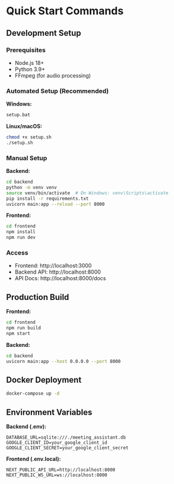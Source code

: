 # Quick Start Commands

## Development Setup

### Prerequisites
- Node.js 18+
- Python 3.9+
- FFmpeg (for audio processing)

### Automated Setup (Recommended)

**Windows:**
```cmd
setup.bat
```

**Linux/macOS:**
```bash
chmod +x setup.sh
./setup.sh
```

### Manual Setup

**Backend:**
```bash
cd backend
python -m venv venv
source venv/bin/activate  # On Windows: venv\Scripts\activate
pip install -r requirements.txt
uvicorn main:app --reload --port 8000
```

**Frontend:**
```bash
cd frontend
npm install
npm run dev
```

### Access
- Frontend: http://localhost:3000
- Backend API: http://localhost:8000
- API Docs: http://localhost:8000/docs

## Production Build

**Frontend:**
```bash
cd frontend
npm run build
npm start
```

**Backend:**
```bash
cd backend
uvicorn main:app --host 0.0.0.0 --port 8000
```

## Docker Deployment

```bash
docker-compose up -d
```

## Environment Variables

**Backend (.env):**
```
DATABASE_URL=sqlite:///./meeting_assistant.db
GOOGLE_CLIENT_ID=your_google_client_id
GOOGLE_CLIENT_SECRET=your_google_client_secret
```

**Frontend (.env.local):**
```
NEXT_PUBLIC_API_URL=http://localhost:8000
NEXT_PUBLIC_WS_URL=ws://localhost:8000
```

